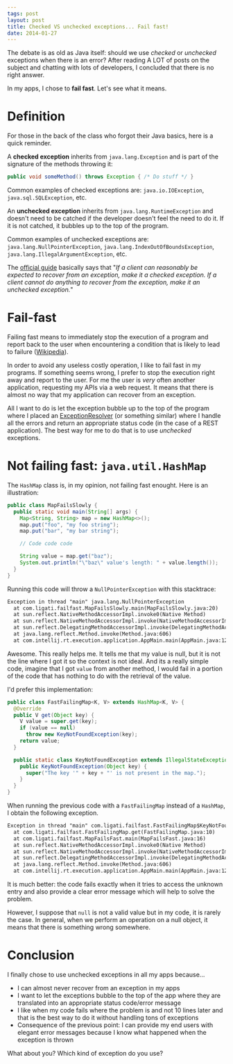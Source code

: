 ```yaml
---
tags: post
layout: post
title: Checked VS unchecked exceptions... Fail fast!
date: 2014-01-27
---
```


The debate is as old as Java itself: should we use _checked_ or _unchecked_ exceptions when there is an error? After reading A LOT of posts on the subject and chatting with lots of developers, I concluded that there is no right answer.

In my apps, I chose to **fail fast**. Let's see what it means.

<!--more-->

# Definition

For those in the back of the class who forgot their Java basics, here is a quick reminder.

A **checked exception** inherits from `java.lang.Exception` and is part of the signature of the methods throwing it:

```java
public void someMethod() throws Exception { /* Do stuff */ }
```

Common examples of checked exceptions are: `java.io.IOException`, `java.sql.SQLException`, etc.

An **unchecked exception** inherits from `java.lang.RuntimeException` and doesn't need to be catched if the developer doesn't feel the need to do it. If it is not catched, it bubbles up to the top of the program.

Common examples of unchecked exceptions are: `java.lang.NullPointerException`, `java.lang.IndexOutOfBoundsException`, `java.lang.IllegalArgumentException`, etc.

The [official guide](http://docs.oracle.com/javase/tutorial/essential/exceptions/runtime.html) basically says that "_If a client can reasonably be expected to recover from an exception, make it a checked exception. If a client cannot do anything to recover from the exception, make it an unchecked exception._"

# Fail-fast

Failing fast means to immediately stop the execution of a program and report back to the user when encountering a condition that is likely to lead to failure ([Wikipedia](http://en.wikipedia.org/wiki/Fail-fast)).

In order to avoid any useless costly operation, I like to fail fast in my programs. If something seems wrong, I prefer to stop the execution right away and report to the user. For me the user is _very_ often another application, requesting my APIs via a web request. It means that there is almost no way that my application can recover from an exception.

All I want to do is let the exception bubble up to the top of the program where I placed an [ExceptionResolver](http://docs.spring.io/spring/docs/4.0.0.RELEASE/javadoc-api/org/springframework/web/servlet/HandlerExceptionResolver.html) (or something similar) where I handle all the errors and return an appropriate status code (in the case of a REST application). The best way for me to do that is to use _unchecked_ exceptions.

# Not failing fast: `java.util.HashMap`

The `HashMap` class is, in my opinion, not failing fast enought. Here is an illustration:

```java
public class MapFailsSlowly {
  public static void main(String[] args) {
    Map<String, String> map = new HashMap<>();
    map.put("foo", "my foo string");
    map.put("bar", "my bar string");

    // Code code code

    String value = map.get("baz");
    System.out.println("\"baz\" value's length: " + value.length());
  }
}
```

Running this code will throw a `NullPointerException` with this stacktrace:

```txt
Exception in thread "main" java.lang.NullPointerException
  at com.ligati.failfast.MapFailsSlowly.main(MapFailsSlowly.java:20)
  at sun.reflect.NativeMethodAccessorImpl.invoke0(Native Method)
  at sun.reflect.NativeMethodAccessorImpl.invoke(NativeMethodAccessorImpl.java:57)
  at sun.reflect.DelegatingMethodAccessorImpl.invoke(DelegatingMethodAccessorImpl.java:43)
  at java.lang.reflect.Method.invoke(Method.java:606)
  at com.intellij.rt.execution.application.AppMain.main(AppMain.java:120)
```

Awesome. This really helps me. It tells me that my value is null, but it is not the line where I got it so the context is not ideal. And its a really simple code, imagine that I got `value` from another method, I would fail in a portion of the code that has nothing to do with the retrieval of the value.

I'd prefer this implementation:

```java
public class FastFailingMap<K, V> extends HashMap<K, V> {
  @Override
  public V get(Object key) {
    V value = super.get(key);
    if (value == null)
      throw new KeyNotFoundException(key);
    return value;
  }

  public static class KeyNotFoundException extends IllegalStateException {
    public KeyNotFoundException(Object key) {
      super("The key '" + key + "' is not present in the map.");
    }
  }
}
```

When running the previous code with a `FastFailingMap` instead of a `HashMap`, I obtain the following exception.

```txt
Exception in thread "main" com.ligati.failfast.FastFailingMap$KeyNotFoundException: The key 'baz' is not present in the map.
  at com.ligati.failfast.FastFailingMap.get(FastFailingMap.java:10)
  at com.ligati.failfast.MapFailsFast.main(MapFailsFast.java:16)
  at sun.reflect.NativeMethodAccessorImpl.invoke0(Native Method)
  at sun.reflect.NativeMethodAccessorImpl.invoke(NativeMethodAccessorImpl.java:57)
  at sun.reflect.DelegatingMethodAccessorImpl.invoke(DelegatingMethodAccessorImpl.java:43)
  at java.lang.reflect.Method.invoke(Method.java:606)
  at com.intellij.rt.execution.application.AppMain.main(AppMain.java:120)
```

It is much better: the code fails exactly when it tries to access the unknown entry and also provide a clear error message which will help to solve the problem.

However, I suppose that `null` is not a valid value but in my code, it is rarely the case. In general, when we perform an operation on a null object, it means that there is something wrong somewhere.

# Conclusion

I finally chose to use unchecked exceptions in all my apps because...

- I can almost never recover from an exception in my apps
- I want to let the exceptions bubble to the top of the app where they are translated into an appropriate status code/error message
- I like when my code fails where the problem is and not 10 lines later and that is the best way to do it without handling tons of exceptions
- Consequence of the previous point: I can provide my end users with elegant error messages because I know what happened when the exception is thrown

What about you? Which kind of exception do you use?
